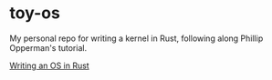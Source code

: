# toy-os
My personal repo for writing a kernel in Rust, following along Phillip Opperman's tutorial.

[Writing an OS in Rust](https://os.phil-opp.com/)
